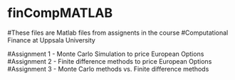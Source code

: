 # finCompMATLAB


#These files are Matlab files from assignents in the course
#Computational Finance at Uppsala University

#Assignment 1 - Monte Carlo Simulation to price European Options
#Assignment 2 - Finite difference methods to price European Options
#Assignment 3 - Monte Carlo methods vs. Finite difference methods
